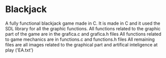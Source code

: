 # Blackjack
A fully functional blackjack game made in C. It is made in C and it used the SDL library for all the graphic functions.
All functions related to the graphic part of the game are in the grafica.c and grafica.h files
All functions related to game mechanics are in functions.c and functions.h files
All remaining files are all images related to the graphical part and artifical inteligence at play ('EA.txt')
